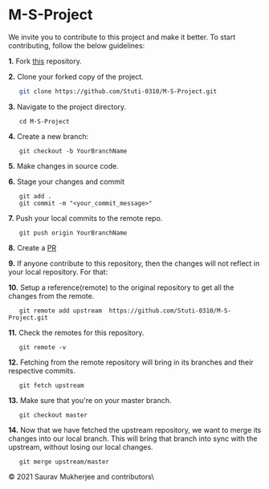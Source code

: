 # M-S-Project

We invite you to contribute to this project and make it better.
To start contributing, follow the below guidelines:

**1.** Fork [this](https://github.com/Stuti-0310/M-S-Project) repository.

**2.** Clone your forked copy of the project.

```bash
   git clone https://github.com/Stuti-0310/M-S-Project.git
```

**3.** Navigate to the project directory.

```
   cd M-S-Project
```

**4.** Create a new branch:

```
   git checkout -b YourBranchName
```

**5.** Make changes in source code.

**6.** Stage your changes and commit

```
   git add .
   git commit -m "<your_commit_message>"
```

**7.** Push your local commits to the remote repo.

```
   git push origin YourBranchName
```

**8.** Create a [PR](https://help.github.com/en/github/collaborating-with-issues-and-pull-requests/creating-a-pull-request)

**9.** If anyone contribute to this repository, then the changes will not reflect in your local repository. For that:

**10.** Setup a reference(remote) to the original repository to get all the changes from the remote.

```
   git remote add upstream  https://github.com/Stuti-0310/M-S-Project.git
```

**11.** Check the remotes for this repository.

```
   git remote -v
```

**12.** Fetching from the remote repository will bring in its branches and their respective commits.

```
   git fetch upstream
```

**13.** Make sure that you're on your master branch.

```
   git checkout master
```

**14.** Now that we have fetched the upstream repository, we want to merge its changes into our local branch. This will bring that branch into sync with the upstream, without losing our local changes.

```
   git merge upstream/master
```

© 2021 Saurav Mukherjee and contributors\
